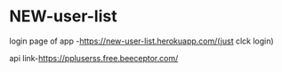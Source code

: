 # NEW-user-list

login page of app -https://new-user-list.herokuapp.com/(just clck login)

api link-https://ppluserss.free.beeceptor.com/
